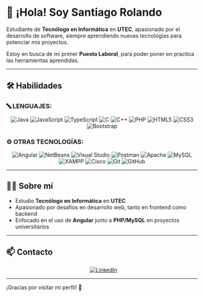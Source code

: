 # 👋 ¡Hola! Soy Santiago Rolando

Estudiante de **Tecnólogo en Informática** en **UTEC**, apasionado por el desarrollo de software, siempre aprendiendo nuevas tecnologías para potenciar mis proyectos.

Estoy en busca de mi primer **Puesto Laboral**, para poder poner en practica las herramientas aprendidas.

---

## 🛠️ Habilidades

### 🔤 LENGUAJES:
<p align="center">
  <img src="https://img.shields.io/badge/-Java-007396?style=flat&logo=java&logoColor=white" alt="Java"/>
  <img src="https://img.shields.io/badge/-JavaScript-3178C6?style=flat&logo=javascript&logoColor=white" alt="JavaScript"/>
  <img src="https://img.shields.io/badge/-TypeScript-3178C6?style=flat&logo=typescript&logoColor=white" alt="TypeScript"/>
  <img src="https://img.shields.io/badge/-C-00599C?style=flat&logo=c&logoColor=white" alt="C"/>
  <img src="https://img.shields.io/badge/-C++-00599C?style=flat&logo=c%2B%2B&logoColor=white" alt="C++"/>
  <img src="https://img.shields.io/badge/-PHP-777BB4?style=flat&logo=php&logoColor=white" alt="PHP"/>
  <img src="https://img.shields.io/badge/-HTML5-E34F26?style=flat&logo=html5&logoColor=white" alt="HTML5"/>
  <img src="https://img.shields.io/badge/-CSS3-1572B6?style=flat&logo=css3&logoColor=white" alt="CSS3"/>
  <img src="https://img.shields.io/badge/-Bootstrap-7952B3?style=flat&logo=bootstrap&logoColor=white" alt="Bootstrap"/>
</p>

### ⚙️ OTRAS TECNOLOGÍAS:
<p align="center">
  <img src="https://img.shields.io/badge/-Angular-DD0031?style=flat&logo=angular&logoColor=white" alt="Angular"/>
  <img src="https://img.shields.io/badge/-NetBeans-026E00?style=flat&logo=netbeans&logoColor=white" alt="NetBeans"/>
  <img src="https://img.shields.io/badge/-Visual%20Studio-5C2D91?style=flat&logo=visual-studio&logoColor=white" alt="Visual Studio"/>
  <img src="https://img.shields.io/badge/-Postman-FF6C37?style=flat&logo=postman&logoColor=white" alt="Postman"/>
  <img src="https://img.shields.io/badge/-Apache-D22128?style=flat&logo=apache&logoColor=white" alt="Apache"/>
  <img src="https://img.shields.io/badge/-MySQL-4479A1?style=flat&logo=mysql&logoColor=white" alt="MySQL"/>
  <img src="https://img.shields.io/badge/-XAMPP-FCC233?style=flat&logo=xampp&logoColor=black" alt="XAMPP"/>
  <img src="https://img.shields.io/badge/-Cisco-1BA0D7?style=flat&logo=cisco&logoColor=white" alt="Cisco"/>
  <img src="https://img.shields.io/badge/-Git-F05032?style=flat&logo=git&logoColor=white" alt="Git"/>
  <img src="https://img.shields.io/badge/-GitHub-181717?style=flat&logo=github&logoColor=white" alt="GitHub"/>
</p>

---

## 👨‍💻 Sobre mí

- Estudio **Tecnólogo en Informática** en **UTEC**
- Apasionado por desafíos en desarrollo web, tanto en frontend como backend
- Enfocado en el uso de **Angular** junto a **PHP/MySQL** en proyectos universitarios

---

## 📫 Contacto

<p align="center">
  &nbsp;
<a href="https://www.linkedin.com/in/santiago-rolando-/" target="_blank">
  <img src="https://img.shields.io/badge/LinkedIn-Conectemos-blue?style=flat&logo=linkedin&logoColor=white" alt="LinkedIn"/>
</a>

</p>

---

¡Gracias por visitar mi perfil! 🚀
